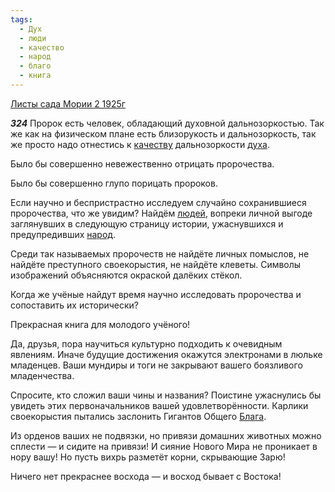 ```yaml
---
tags:
  - Дух
  - люди
  - качество
  - народ
  - благо
  - книга
---
```


[Листы сада Мории 2 1925г](https://127.0.0.1:4002/agni/1925)

___324___
Пророк есть человек, обладающий духовной дальнозоркостью. Так же как на физическом плане есть близорукость и дальнозоркость, так же просто надо отнестись к [качеству](../../../tags/#качество) дальнозоркости [духа](../../../tags/#Дух).   

Было бы совершенно невежественно отрицать пророчества.   

Было бы совершенно глупо порицать пророков.   

Если научно и беспристрастно исследуем случайно сохранившиеся пророчества, что же увидим? Найдём [людей](../../../tags/#люди), вопреки личной выгоде заглянувших в следующую страницу истории, ужаснувшихся и предупредивших [народ](../../../tags/#народ).   

Среди так называемых пророчеств не найдёте личных помыслов, не найдёте преступного своекорыстия, не найдёте клеветы. Символы изображений объясняются окраской далёких стёкол.   

Когда же учёные найдут время научно исследовать пророчества и сопоставить их исторически?   

Прекрасная книга для молодого учёного!   

Да, друзья, пора научиться культурно подходить к очевидным явлениям. Иначе будущие достижения окажутся электронами в люльке младенцев. Ваши мундиры и тоги не закрывают вашего боязливого младенчества.   

Спросите, кто сложил ваши чины и названия? Поистине ужаснулись бы увидеть этих первоначальников вашей удовлетворённости. Карлики своекорыстия пытались заслонить Гигантов Общего [Блага](../../../tags/#благо).   

Из орденов ваших не подвязки, но привязи домашних животных можно сплести — и сидите на привязи! И сияние Нового Мира не проникает в нору вашу! Но пусть вихрь разметёт корни, скрывающие Зарю!   

Ничего нет прекраснее восхода — и восход бывает с Востока!   

